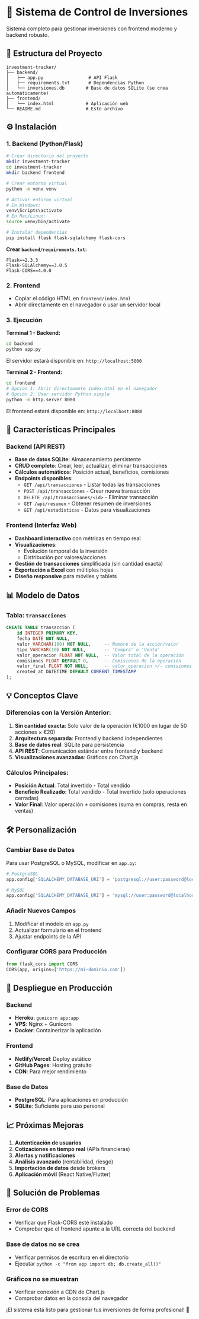 # 🚀 Sistema de Control de Inversiones

Sistema completo para gestionar inversiones con frontend moderno y backend robusto.

## 📁 Estructura del Proyecto

```
investment-tracker/
├── backend/
│   ├── app.py                 # API Flask
│   ├── requirements.txt       # Dependencias Python
│   └── inversiones.db        # Base de datos SQLite (se crea automáticamente)
├── frontend/
│   └── index.html            # Aplicación web
└── README.md                 # Este archivo
```

## ⚙️ Instalación

### 1. Backend (Python/Flask)

```bash
# Crear directorio del proyecto
mkdir investment-tracker
cd investment-tracker
mkdir backend frontend

# Crear entorno virtual
python -m venv venv

# Activar entorno virtual
# En Windows:
venv\Scripts\activate
# En Mac/Linux:
source venv/bin/activate

# Instalar dependencias
pip install flask flask-sqlalchemy flask-cors
```

**Crear `backend/requirements.txt`:**
```
Flask==2.3.3
Flask-SQLAlchemy==3.0.5
Flask-CORS==4.0.0
```

### 2. Frontend

- Copiar el código HTML en `frontend/index.html`
- Abrir directamente en el navegador o usar un servidor local

### 3. Ejecución

**Terminal 1 - Backend:**
```bash
cd backend
python app.py
```
El servidor estará disponible en: `http://localhost:5000`

**Terminal 2 - Frontend:**
```bash
cd frontend
# Opción 1: Abrir directamente index.html en el navegador
# Opción 2: Usar servidor Python simple
python -m http.server 8080
```
El frontend estará disponible en: `http://localhost:8080`

## 🎯 Características Principales

### Backend (API REST)
- **Base de datos SQLite**: Almacenamiento persistente
- **CRUD completo**: Crear, leer, actualizar, eliminar transacciones
- **Cálculos automáticos**: Posición actual, beneficios, comisiones
- **Endpoints disponibles**:
  - `GET /api/transacciones` - Listar todas las transacciones
  - `POST /api/transacciones` - Crear nueva transacción
  - `DELETE /api/transacciones/<id>` - Eliminar transacción
  - `GET /api/resumen` - Obtener resumen de inversiones
  - `GET /api/estadisticas` - Datos para visualizaciones

### Frontend (Interfaz Web)
- **Dashboard interactivo** con métricas en tiempo real
- **Visualizaciones**:
  - Evolución temporal de la inversión
  - Distribución por valores/acciones
- **Gestión de transacciones** simplificada (sin cantidad exacta)
- **Exportación a Excel** con múltiples hojas
- **Diseño responsive** para móviles y tablets

## 📊 Modelo de Datos

### Tabla: `transacciones`
```sql
CREATE TABLE transaccion (
    id INTEGER PRIMARY KEY,
    fecha DATE NOT NULL,
    valor VARCHAR(100) NOT NULL,     -- Nombre de la acción/valor
    tipo VARCHAR(10) NOT NULL,       -- 'Compra' o 'Venta'
    valor_operacion FLOAT NOT NULL,  -- Valor total de la operación
    comisiones FLOAT DEFAULT 0,      -- Comisiones de la operación
    valor_final FLOAT NOT NULL,      -- valor_operacion +/- comisiones
    created_at DATETIME DEFAULT CURRENT_TIMESTAMP
);
```

## 💡 Conceptos Clave

### Diferencias con la Versión Anterior:
1. **Sin cantidad exacta**: Solo valor de la operación (€1000 en lugar de 50 acciones × €20)
2. **Arquitectura separada**: Frontend y backend independientes
3. **Base de datos real**: SQLite para persistencia
4. **API REST**: Comunicación estándar entre frontend y backend
5. **Visualizaciones avanzadas**: Gráficos con Chart.js

### Cálculos Principales:
- **Posición Actual**: Total invertido - Total vendido
- **Beneficio Realizado**: Total vendido - Total invertido (solo operaciones cerradas)
- **Valor Final**: Valor operación ± comisiones (suma en compras, resta en ventas)

## 🛠️ Personalización

### Cambiar Base de Datos
Para usar PostgreSQL o MySQL, modificar en `app.py`:
```python
# PostgreSQL
app.config['SQLALCHEMY_DATABASE_URI'] = 'postgresql://user:password@localhost/inversiones'

# MySQL
app.config['SQLALCHEMY_DATABASE_URI'] = 'mysql://user:password@localhost/inversiones'
```

### Añadir Nuevos Campos
1. Modificar el modelo en `app.py`
2. Actualizar formulario en el frontend
3. Ajustar endpoints de la API

### Configurar CORS para Producción
```python
from flask_cors import CORS
CORS(app, origins=['https://mi-dominio.com'])
```

## 🚀 Despliegue en Producción

### Backend
- **Heroku**: `gunicorn app:app`
- **VPS**: Nginx + Gunicorn
- **Docker**: Containerizar la aplicación

### Frontend
- **Netlify/Vercel**: Deploy estático
- **GitHub Pages**: Hosting gratuito
- **CDN**: Para mejor rendimiento

### Base de Datos
- **PostgreSQL**: Para aplicaciones en producción
- **SQLite**: Suficiente para uso personal

## 📈 Próximas Mejoras

1. **Autenticación de usuarios**
2. **Cotizaciones en tiempo real** (APIs financieras)
3. **Alertas y notificaciones**
4. **Análisis avanzado** (rentabilidad, riesgo)
5. **Importación de datos** desde brokers
6. **Aplicación móvil** (React Native/Flutter)

## 🐛 Solución de Problemas

### Error de CORS
- Verificar que Flask-CORS esté instalado
- Comprobar que el frontend apunte a la URL correcta del backend

### Base de datos no se crea
- Verificar permisos de escritura en el directorio
- Ejecutar `python -c "from app import db; db.create_all()"`

### Gráficos no se muestran
- Verificar conexión a CDN de Chart.js
- Comprobar datos en la consola del navegador

¡El sistema está listo para gestionar tus inversiones de forma profesional! 🎉
